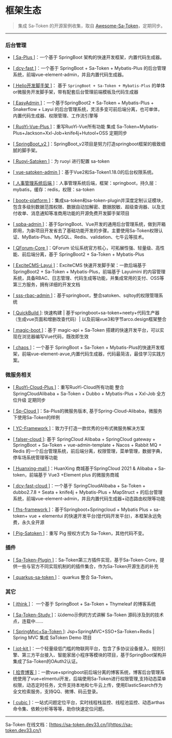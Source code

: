 # 框架生态


> 集成 Sa-Token 的开源案例收集，取自 [Awesome-Sa-Token](https://gitee.com/sa-token/awesome-sa-token)，定期同步。

---


### 后台管理

- [[ Sa-Plus ]](https://gitee.com/click33/sa-plus)：一个基于 SpringBoot 架构的快速开发框架，内置代码生成器。

- [[ dcy-fast ]](https://gitee.com/dcy421/dcy-fast)：一个基于 SpringBoot + Sa-Token + Mybatis-Plus 的后台管理系统，前端vue-element-admin，并且内置代码生成器。

- [[ Helio开发脚手架 ]](https://gitee.com/uncarbon97)： 基于 `SpringBoot + Sa-Token + Mybatis-Plus` 的单体or微服务开发脚手架，带有配套后台管理前端模板及代码生成器

- [[ EasyAdmin ]](https://gitee.com/lakernote/easy-admin)：一个基于SpringBoot2 + Sa-Token + Mybatis-Plus + Snakerflow + Layui 的后台管理系统，灵活多变可前后端分离，也可单体，内置代码生成器、权限管理、工作流引擎等

- [[ RuoYi-Vue-Plus ]](https://gitee.com/JavaLionLi/RuoYi-Vue-Plus/)：重写RuoYi-Vue所有功能 集成 Sa-Token+Mybatis-Plus+Jackson+Xxl-Job+knife4j+Hutool+OSS 定期同步

- [[ SpringBoot_v2 ]](https://gitee.com/bdj/SpringBoot_v2)：SpringBoot_v2项目是努力打造springboot框架的极致细腻的脚手架。

- [[ Ruoyi-Satoken ]](https://gitee.com/wangming123456/ruoyi-satoken)：为 ruoyi 进行配置 sa-token

- [[ vue-satoken-admin ]](https://gitee.com/niluni/vue-satoken-admin)：基于Vue2和Sa-Token1.18.0的后台权限系统。

- [[ 人事管理系统后端 ]](https://gitee.com/sdones_1512/personnel-management-system-back-end)：人事管理系统后端，框架：springboot，持久层：mybatis，缓存：redis，权限：sa-token

- [[ bootx-platform ]](https://gitee.com/bootx/bootx-platform)：集成sa-token和sa-token-plugin并深度定制认证模块，包含多级别数据范围权限、数据自动加解密、数据脱敏、超级查询器、以及支付收单、消息通知等准商用功能的开源免费开发脚手架项目

- [[ spba-admin ]](https://gitee.com/qkdja/spring-boot-admin)：基于SpringBoot、Vue开发的通用后台管理系统，做到开箱即用，为新项目开发省去了基础功能开发的步骤。主要使用Sa-Token权限认证、MyBatis-Plus、MySQL、Redis、validation、七牛云等技术。

- [[ QForum-Core ]](https://github.com/Project-QForum/QForum-Core/)：QForum 论坛系统官方核心，可拓展性强、轻量级、高性能、前后端分离，基于 SpringBoot2 + Sa-Token + Mybatis-Plus

- [[ ExciteCMS-Layui ]](https://gitee.com/ExciteTeam/ExciteCMS-SpringBoot-Layui)：ExciteCMS 快速开发脚手架：一款后端基于 SpringBoot2 + Sa-Token + Mybatis-Plus，前端基于 Layuimini 的内容管理系统，具备RBAC、日志管理、代码生成等功能，并集成常用的支付、OSS等第三方服务，拥有详细的开发文档

- [[ sss-rbac-admin ]](https://gitee.com/momoljw/sss-rbac-admin)：基于springboot，整合satoken、sqltoy的权限管理系统

- [[ QuickBuild ]](https://gitee.com/CodeLiQing/custom-quick-build-platform): 快速构建 | 基于springboot+sa-token+neety+代码生产器（生成vue页面和增删改查代码）| 以及前端vue3和字节arco.design框架整合 

- [[ magic-boot ]](https://gitee.com/ssssssss-team/magic-boot)：基于 magic-api + Sa-Token 搭建的快速开发平台，可以实现在浏览器编写Vue代码，既改即生效

- [[ chaos ]](https://gitee.com/qishanor/chaos)：一个基于 SpringBoot + Sa-Token + Mybatis-Plus的快速开发框架，前端vue-element-avue,内置代码生成器，代码最简洁，最佳学习实践方案。



### 微服务相关

- [[ RuoYi-Cloud-Plus ]](https://gitee.com/JavaLionLi/RuoYi-Cloud-Plus)：重写RuoYi-Cloud所有功能 整合 SpringCloudAlibaba + Sa-Token + Dubbo + Mybatis-Plus + Xxl-Job 全方位升级 定期同步

- [[ Sp-Cloud ]](https://gitee.com/click33/sp-cloud)：Sa-Plus的微服务版本, 基于Spring-Cloud-Alibaba，微服务下使用Sa-Token的样例

- [[ YC-Framework ]](http://framework.youcongtech.com/)：致力于打造一款优秀的分布式微服务解决方案

- [[ falser-cloud ]](https://gitee.com/falser/falser-cloud): 基于 SpringCloud Alibaba + SpringCloud gateway + SpringBoot + Sa-Token + vue-admin-template + Nacos + Rabbit MQ + Redis 的一个后台管理系统，前后端分离，权限管理，菜单管理，数据字典，停车场系统管理等功能

- [[ Huanxing-mall ]](https://gitee.com/lijiaxing_boy/huanxing-mall)：HuanXing 商城基于SpringCloud 2021 & Alibaba  + Sa-token，前端基于 Vue3 +Element plus 的微服务商城 

- [[ dcy-fast-cloud ]](https://gitee.com/dcy421/dcy-fast-cloud)：一个基于 SpringCloudAlibaba + Sa-Token + dubbo2.7.8 + Seata + knife4j + Mybatis-Plus + MapStruct +  的后台管理系统，前端vue-element-admin，并且内置代码生成器+动态路由权限等功能

- [[ fhs-framework ]](https://gitee.com/fhs-opensource/fhs-framework)：基于Springboot+Springcloud + Mybatis Plus + sa-token+ vue + elementui 的快速开发平台(低代码开发平台)，本框架永远免费，永久全开源

- [[ Pig-Satoken ]](https://gitee.com/wchenyang/cloud-satoken)：重写 Pig 授权方式为 Sa-Token，其他代码不变。



### 插件

- [[ Sa-Token-Plugin ]](https://gitee.com/bootx/sa-token-plugin)：Sa-Token第三方插件实现，基于Sa-Token-Core，提供一些与官方不同实现机制的的插件集合，作为Sa-Token开源生态的补充

- [[ quarkus-sa-token ]](https://github.com/quarkiverse/quarkus-sa-token)： quarkus 整合 Sa-Token。



### 其它

- [[ jthink ]](https://gitee.com/wtsoftware/jthink)： 一个基于 SpringBoot + Sa-Token + Thymeleaf 的博客系统

- [[ Sa-Token-Study ]](https://gitee.com/click33/sa-token-study)：以demo示例的方式讲解 Sa-Token 源码涉及到的技术点，连载中……

- [[ SpringMvc+Sa-Token ]](https://gitee.com/SRD_01/spring-mvc-sa-token): Jsp+SpringMVC+SSO+Sa-Token+Redis | Spring MVC 集成 SaToken Demo 项目

- [[ iot-kit ]](https://gitee.com/iotkit-open-source/iotkit-parent)：一个轻量级低门槛的物联网平台，包含了多协议设备接入、规则引擎、第三方平台接入、智能家居小程序等模块的项目，基于SpringBoot架构并集成了Sa-Token的OAuth2认证。

- [[ 拾壹博客 ]](https://gitee.com/quequnlong/shiyi-blog)：一款vue+springboot前后端分离的博客系统，博客后台管理系统使用了vue+elmentui开发，后端使用Sa-Token进行权限管理,支持动态菜单权限，动态定时任务，文件支持本地和七牛云上传，使用ElasticSearch作为全文检索服务，支持QQ、微博、码云登录。

- [[ cubic ]](https://gitee.com/dromara/cubic)：一站式问题定位平台，实时线程栈监控、线程池监控、动态arthas命令集、依赖分析等等等，助你快速定位问题。



--- 

Sa-Token 在线文档：[https://sa-token.dev33.cn/](https://sa-token.dev33.cn/)
